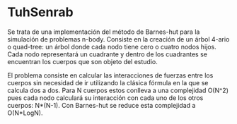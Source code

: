 TuhSenrab
=========

Se trata de una implementación del método de Barnes-hut para la simulación de problemas n-body. Consiste en la creación de un árbol 4-ario o quad-tree: un árbol donde cada nodo tiene cero o cuatro nodos hijos. Cada nodo representará un cuadrante y dentro de los cuadrantes se encuentran los cuerpos que son objeto del estudio.

El problema consiste en calcular las interacciones de fuerzas entre los cuerpos sin necesidad de ir utilizando la clásica fórmula en la que se calcula dos a dos. Para N cuerpos estos conlleva a una complejidad O(N^2) pues cada nodo calculará su interacción con cada uno de los otros cuerpos: N*(N-1). Con Barnes-hut se reduce esta complejidad a O(N*LogN).
